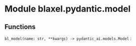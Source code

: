 Module blaxel.pydantic.model
============================

Functions
---------

`bl_model(name: str, **kwargs) ‑> pydantic_ai.models.Model`
: